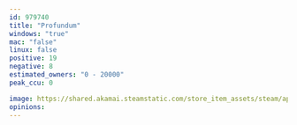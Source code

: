```yaml
---
id: 979740
title: "Profundum"
windows: "true"
mac: "false"
linux: false
positive: 19
negative: 8
estimated_owners: "0 - 20000"
peak_ccu: 0

image: https://shared.akamai.steamstatic.com/store_item_assets/steam/apps/979740/header.jpg?t=1611828458
opinions:
---
```


